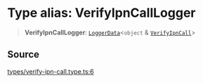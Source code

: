 # Type alias: VerifyIpnCallLogger

> **VerifyIpnCallLogger**: [`LoggerData`](LoggerData.md)\<`object` & [`VerifyIpnCall`](VerifyIpnCall.md)\>

## Source

[types/verify-ipn-call.type.ts:6](https://github.com/lehuygiang28/vnpay/blob/e5d2c2c4802c32c8fbad34e0595b2cfeb2281905/src/types/verify-ipn-call.type.ts#L6)
